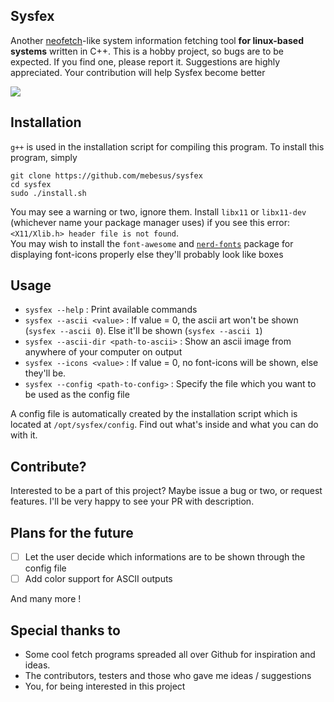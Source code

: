 ## Sysfex
Another [neofetch](https://github.com/dylanaraps/neofetch)-like system information fetching tool <b>for linux-based systems</b> written in C++. This is a hobby project, so bugs are to be expected. If you find one, please report it. Suggestions are highly appreciated. Your contribution will help Sysfex become better

![](https://raw.githubusercontent.com/mebesus/sysfex/main/ss.gif)

## Installation
``g++`` is used in the installation script for compiling this program. To install this program, simply
```
git clone https://github.com/mebesus/sysfex
cd sysfex
sudo ./install.sh
```
You may see a warning or two, ignore them. Install ``libx11`` or ``libx11-dev`` (whichever name your package manager uses) if you see this error: ``<X11/Xlib.h> header file is not found``.<br>
You may wish to install the ``font-awesome`` and [``nerd-fonts``](https://github.com/ryanoasis/nerd-fonts) package for displaying font-icons properly else they'll probably look like boxes

## Usage
* ``sysfex --help`` : Print available commands
* ``sysfex --ascii <value>`` : If value = 0, the ascii art won't be shown (``sysfex --ascii 0``). Else it'll be shown (``sysfex --ascii 1``)
* ``sysfex --ascii-dir <path-to-ascii>`` : Show an ascii image from anywhere of your computer on output
* ``sysfex --icons <value>`` : If value = 0, no font-icons will be shown, else they'll be.
* ``sysfex --config <path-to-config>`` : Specify the file which you want to be used as the config file

A config file is automatically created by the installation script which is located at ``/opt/sysfex/config``. Find out what's inside and what you can do with it.

## Contribute?
Interested to be a part of this project? Maybe issue a bug or two, or request features. I'll be very happy to see your PR with description.

## Plans for the future
- [ ] Let the user decide which informations are to be shown through the config file
- [ ] Add color support for ASCII outputs

And many more !

## Special thanks to
* Some cool fetch programs spreaded all over Github for inspiration and ideas.
* The contributors, testers and those who gave me ideas / suggestions
* You, for being interested in this project